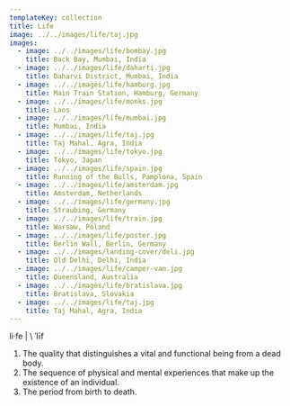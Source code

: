 ```yaml
---
templateKey: collection
title: Life
image: ../../images/life/taj.jpg
images:
  - image: ../../images/life/bombay.jpg
    title: Back Bay, Mumbai, India
  - image: ../../images/life/daharti.jpg
    title: Daharvi District, Mumbai, India
  - image: ../../images/life/hamburg.jpg
    title: Main Train Station, Hamburg, Germany
  - image: ../../images/life/monks.jpg
    title: Laos
  - image: ../../images/life/mumbai.jpg
    title: Mumbai, India
  - image: ../../images/life/taj.jpg
    title: Taj Mahal, Agra, India
  - image: ../../images/life/tokyo.jpg
    title: Tokyo, Japan
  - image: ../../images/life/spain.jpg
    title: Running of the Bulls, Pamplona, Spain 
  - image: ../../images/life/amsterdam.jpg
    title: Amsterdam, Netherlands
  - image: ../../images/life/germany.jpg
    title: Straubing, Germany
  - image: ../../images/life/train.jpg
    title: Warsaw, Poland
  - image: ../../images/life/poster.jpg
    title: Berlin Wall, Berlin, Germany
  - image: ../../images/landing-cover/deli.jpg
    title: Old Delhi, Delhi, India
  - image: ../../images/life/camper-van.jpg
    title: Queensland, Australia
  - image: ../../images/life/bratislava.jpg
    title: Bratislava, Slovakia
  - image: ../../images/life/taj.jpg
    title: Taj Mahal, Agra, India
---
```


li·fe​ | \ ˈlīf
1. The quality that distinguishes a vital and functional being from a dead body.
2. The sequence of physical and mental experiences that make up the existence of an individual.
5. The period from birth to death.